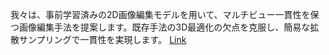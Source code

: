 我々は、事前学習済みの2D画像編集モデルを用いて、マルチビュー一貫性を保つ画像編集手法を提案します。既存手法の3D最適化の欠点を克服し、簡易な拡散サンプリングで一貫性を実現します。
[Link](http://arxiv.org/abs/2510.14981v1)

